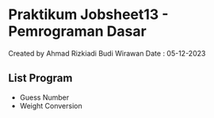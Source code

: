 # Praktikum Jobsheet13 - Pemrograman Dasar
Created by Ahmad Rizkiadi Budi Wirawan
Date : 05-12-2023
## List Program
- Guess Number
- Weight Conversion